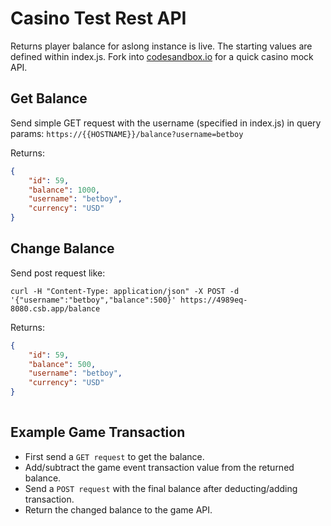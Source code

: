 # Casino Test Rest API
Returns player balance for aslong instance is live. The starting values are defined within index.js.
Fork into [codesandbox.io](https://codesandbox.io) for a quick casino mock API.

## Get Balance
Send simple GET request with the username (specified in index.js) in query params:
`https://{{HOSTNAME}}/balance?username=betboy`


Returns:
```json
{
    "id": 59,
    "balance": 1000,
    "username": "betboy",
    "currency": "USD"
}
```

## Change Balance
Send post request like:

`curl -H "Content-Type: application/json" -X POST -d '{"username":"betboy","balance":500}' https://4989eq-8080.csb.app/balance`


Returns:
```json
{
    "id": 59,
    "balance": 500,
    "username": "betboy",
    "currency": "USD"
}
    

```

## Example Game Transaction
- First send a `GET request` to get the balance.
- Add/subtract the game event transaction value from the returned balance.
- Send a `POST request` with the final balance after deducting/adding transaction.
- Return the changed balance to the game API.